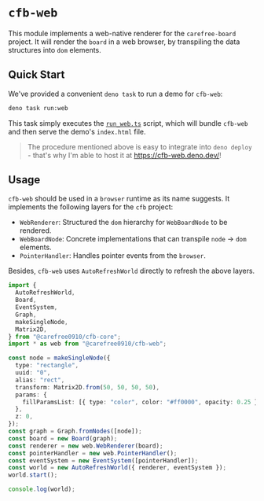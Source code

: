 # `cfb-web`

This module implements a web-native renderer for the `carefree-board` project. It will
render the `board` in a web browser, by transpiling the data structures into `dom`
elements.

## Quick Start

We've provided a convenient `deno task` to run a demo for `cfb-web`:

```bash
deno task run:web
```

This task simply executes the [`run_web.ts`](../scripts/web/run_web.ts) script, which
will bundle `cfb-web` and then serve the demo's `index.html` file.

> The procedure mentioned above is easy to integrate into `deno deploy` - that's why I'm
> able to host it at https://cfb-web.deno.dev/!

## Usage

`cfb-web` should be used in a `browser` runtime as its name suggests. It implements the
following layers for the `cfb` project:

- `WebRenderer`: Structured the `dom` hierarchy for `WebBoardNode` to be rendered.
- `WebBoardNode`: Concrete implementations that can transpile `node` → `dom` elements.
- `PointerHandler`: Handles pointer events from the `browser`.

Besides, `cfb-web` uses `AutoRefreshWorld` directly to refresh the above layers.

```ts ignore
import {
  AutoRefreshWorld,
  Board,
  EventSystem,
  Graph,
  makeSingleNode,
  Matrix2D,
} from "@carefree0910/cfb-core";
import * as web from "@carefree0910/cfb-web";

const node = makeSingleNode({
  type: "rectangle",
  uuid: "0",
  alias: "rect",
  transform: Matrix2D.from(50, 50, 50, 50),
  params: {
    fillParamsList: [{ type: "color", color: "#ff0000", opacity: 0.25 }],
  },
  z: 0,
});
const graph = Graph.fromNodes([node]);
const board = new Board(graph);
const renderer = new web.WebRenderer(board);
const pointerHandler = new web.PointerHandler();
const eventSystem = new EventSystem([pointerHandler]);
const world = new AutoRefreshWorld({ renderer, eventSystem });
world.start();

console.log(world);
```
